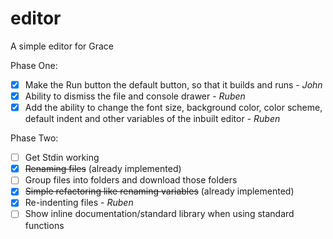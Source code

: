 editor
======

A simple editor for Grace

Phase One:
- [X] Make the Run button the default button, so that it builds and runs - *John*
- [X] Ability to dismiss the file and console drawer - *Ruben*
- [X] Add the ability to change the font size, background color, color scheme, default indent and other variables of the inbuilt editor - *Ruben*

Phase Two:
- [ ] Get Stdin working
- [X] ~~Renaming files~~ (already implemented)
- [ ] Group files into folders and download those folders
- [X] ~~Simple refactoring like renaming variables~~ (already implemented)
- [X] Re-indenting files - *Ruben*
- [ ] Show inline documentation/standard library when using standard functions
